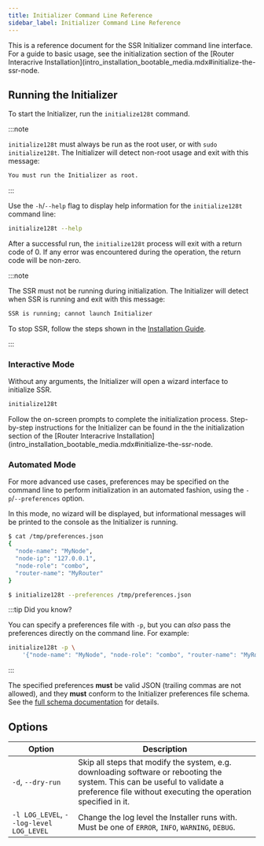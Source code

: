 ```yaml
---
title: Initializer Command Line Reference
sidebar_label: Initializer Command Line Reference
---
```


This is a reference document for the SSR Initializer command line interface.
For a guide to basic usage, see the initialization section of the
[Router Interacrive Installation](intro_installation_bootable_media.mdx#initialize-the-ssr-node.

## Running the Initializer

To start the Initializer, run the `initialize128t` command.

:::note

`initialize128t` must always be run as the root user, or with `sudo initialize128t`.
The Initializer will detect non-root usage and exit with this message:

```txt
You must run the Initializer as root.
```

:::

Use the `-h`/`--help` flag to display help information for the `initialize128t`
command line:

```sh
initialize128t --help
```

After a successful run, the `initialize128t` process will exit with a return code
of 0. If any error was encountered during the operation, the return code will
be non-zero.

:::note

The SSR must not be running during initialization. The Initializer will
detect when SSR is running and exit with this message:

```txt
SSR is running; cannot launch Initializer
```

To stop SSR, follow the steps shown in the
[Installation Guide](intro_installation.md#stopping-the-128t-routing-software).

:::

### Interactive Mode

Without any arguments, the Initializer will open a wizard interface to initialize
SSR.

```sh
initialize128t
```

Follow the on-screen prompts to complete the initialization process. Step-by-step
instructions for the Initializer can be found in the
the initialization section of the
[Router Interacrive Installation](intro_installation_bootable_media.mdx#initialize-the-ssr-node.

### Automated Mode

For more advanced use cases, preferences may be specified on the command line
to perform initialization in an automated fashion, using the `-p`/`--preferences`
option.

In this mode, no wizard will be displayed, but informational messages will be
printed to the console as the Initializer is running.

```sh
$ cat /tmp/preferences.json
{
  "node-name": "MyNode",
  "node-ip": "127.0.0.1",
  "node-role": "combo",
  "router-name": "MyRouter"
}

$ initialize128t --preferences /tmp/preferences.json
```

:::tip Did you know?

You can specify a preferences file with `-p`, but you can _also_ pass the
preferences directly on the command line. For example:

```sh
initialize128t -p \
    '{"node-name": "MyNode", "node-role": "combo", "router-name": "MyRouter"}'
```

:::

The specified preferences **must** be valid JSON (trailing commas are not allowed),
and they **must** conform to the Initializer preferences file schema.
See the [full schema documentation](initializer_preferences.md) for details.

## Options

<!-- markdownlint-disable line-length -->
| Option | Description |
|--------|-------------|
| `-d`, `--dry-run` | Skip all steps that modify the system, e.g. downloading software or rebooting the system. This can be useful to validate a preference file without executing the operation specified in it.|
| `-l LOG_LEVEL`, `--log-level LOG_LEVEL` | Change the log level the Installer runs with. Must be one of `ERROR`, `INFO`, `WARNING`, `DEBUG`. |
<!-- markdownlint-enable line-length -->
